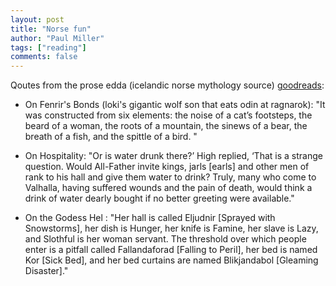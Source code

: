 ```yaml
--- 
layout: post
title: "Norse fun"
author: "Paul Miller"
tags: ["reading"]
comments: false
---
```


Qoutes from the prose edda (icelandic norse mythology source) [goodreads](https://www.goodreads.com/notes/8134306-the-prose-edda/68459891-paul-miller?ref=rsp):

* On Fenrir's Bonds (loki's gigantic wolf son that eats odin at ragnarok):
"It was constructed from six elements: the noise of a cat’s footsteps, the beard of a woman, the roots of a mountain, the sinews of a bear, the breath of a fish, and the spittle of a bird. "

* On Hospitality: "Or is water drunk there?’ High replied, ‘That is a strange question. Would All-Father invite kings, jarls [earls] and other men of rank to his hall and give them water to drink? Truly, many who come to Valhalla, having suffered wounds and the pain of death, would think a drink of water dearly bought if no better greeting were available."

* On the Godess Hel : "Her hall is called Eljudnir [Sprayed with Snowstorms], her dish is Hunger, her knife is Famine, her slave is Lazy, and Slothful is her woman servant. The threshold over which people enter is a pitfall called Fallandaforad [Falling to Peril], her bed is named Kor [Sick Bed], and her bed curtains are named Blikjandabol [Gleaming Disaster]."

